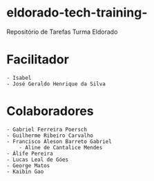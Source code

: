 # eldorado-tech-training-
Repositório de Tarefas Turma Eldorado
# Facilitador 
	- Isabel 
	- José Geraldo Henrique da Silva

# Colaboradores
	- Gabriel Ferreira Poersch
	- Guilherme Ribeiro Carvalho
	- Francisco Aleson Barreto Gabriel
        - Aline de Cantalice Mendes
	- Álife Pereira
	- Lucas Leal de Góes
  	- George Matos
  	- Kaibin Gao
